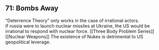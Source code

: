 ## 71: Bombs Away  
“Deterrence Theory” only works in the case of irrational actors.  
If russia were to launch nuclear missiles at Ukraine, the US would be irrational to respond with nuclear force.
[[Three Body Problem Series]]
[[Nuclear Weapons]]
The existence of Nukes is detrimental to US geopolitical leverage.